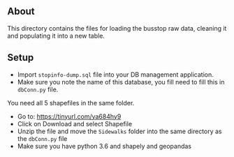 ## About
This directory contains the files for loading the busstop raw data, cleaning it and populating it into a new table.

## Setup
- Import `stopinfo-dump.sql` file into your DB management application.
- Make sure you note the name of this database, you fill need to fill this in `dbConn.py` file.

You need all 5 shapefiles in the same folder.

- Go to: https://tinyurl.com/ya684hy9
- Click on Download and select Shapefile
- Unzip the file and move the `Sidewalks` folder into the same directory as the `dbConn.py` file
- Make sure you have python 3.6 and shapely and geopandas
